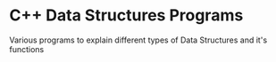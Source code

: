 # C++ Data Structures Programs
                      
Various programs to explain different types of Data Structures and it's functions 
